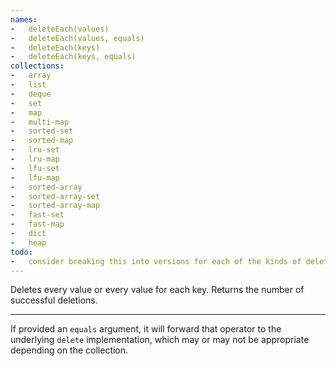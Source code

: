 ```yaml
---
names:
-   deleteEach(values)
-   deleteEach(values, equals)
-   deleteEach(keys)
-   deleteEach(keys, equals)
collections:
-   array
-   list
-   deque
-   set
-   map
-   multi-map
-   sorted-set
-   sorted-map
-   lru-set
-   lru-map
-   lfu-set
-   lfu-map
-   sorted-array
-   sorted-array-set
-   sorted-array-map
-   fast-set
-   fast-map
-   dict
-   heap
todo:
-   consider breaking this into versions for each of the kinds of delete
---
```


Deletes every value or every value for each key.
Returns the number of successful deletions.

---

If provided an `equals` argument, it will forward that operator to the
underlying `delete` implementation, which may or may not be appropriate
depending on the collection.

